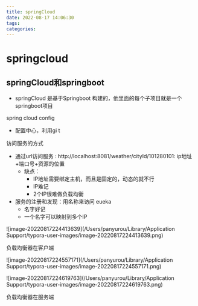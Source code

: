 ```yaml
---
title: springCloud
date: 2022-08-17 14:06:30
tags:
categories:
---
```


# springcloud

## springCloud和springboot

- springCloud 是基于Springboot 构建的，他里面的每个子项目就是一个springboot项目



spring cloud config

- 配置中心，利用gi t



访问服务的方式

- 通过url访问服务 : http://localhost:8081/weather/cityId/101280101: ip地址+端口号+资源的位置
  - 缺点：
    - IP地址需要绑定主机，而且是固定的，动态的就不行
    - IP难记
    - 2个IP很难做负载均衡
- 服务的注册和发现：用名称来访问 eueka
  - 名字好记
  - 一个名字可以映射到多个IP

![image-20220817224413639](/Users/panyurou/Library/Application Support/typora-user-images/image-20220817224413639.png)





负载均衡器在客户端

![image-20220817224557171](/Users/panyurou/Library/Application Support/typora-user-images/image-20220817224557171.png)





![image-20220817224619763](/Users/panyurou/Library/Application Support/typora-user-images/image-20220817224619763.png)



负载均衡器在服务端
